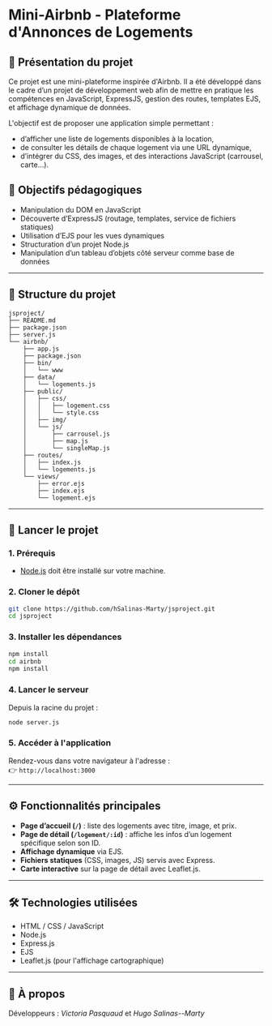 # Mini-Airbnb - Plateforme d'Annonces de Logements

## 🏡 Présentation du projet

Ce projet est une mini-plateforme inspirée d'Airbnb. Il a été développé dans le cadre d’un projet de développement web afin de mettre en pratique les compétences en JavaScript, ExpressJS, gestion des routes, templates EJS, et affichage dynamique de données.

L'objectif est de proposer une application simple permettant :
- d’afficher une liste de logements disponibles à la location,
- de consulter les détails de chaque logement via une URL dynamique,
- d’intégrer du CSS, des images, et des interactions JavaScript (carrousel, carte...).

## 🎯 Objectifs pédagogiques

- Manipulation du DOM en JavaScript
- Découverte d’ExpressJS (routage, templates, service de fichiers statiques)
- Utilisation d’EJS pour les vues dynamiques
- Structuration d’un projet Node.js
- Manipulation d’un tableau d’objets côté serveur comme base de données

---

## 📁 Structure du projet

```plaintext
jsproject/
├── README.md
├── package.json
├── server.js
└── airbnb/
    ├── app.js
    ├── package.json
    ├── bin/
    │   └── www
    ├── data/
    │   └── logements.js
    ├── public/
    │   ├── css/
    │   │   ├── logement.css
    │   │   └── style.css
    │   ├── img/
    │   └── js/
    │       ├── carrousel.js
    │       ├── map.js
    │       └── singleMap.js
    ├── routes/
    │   ├── index.js
    │   └── logements.js
    └── views/
        ├── error.ejs
        ├── index.ejs
        └── logement.ejs
```

---

## 🚀 Lancer le projet

### 1. Prérequis

- [Node.js](https://nodejs.org/) doit être installé sur votre machine.

### 2. Cloner le dépôt

```bash
git clone https://github.com/hSalinas-Marty/jsproject.git
cd jsproject
```

### 3. Installer les dépendances

```bash
npm install
cd airbnb
npm install
```

### 4. Lancer le serveur

Depuis la racine du projet :

```bash
node server.js
```

### 5. Accéder à l'application

Rendez-vous dans votre navigateur à l'adresse :  
👉 `http://localhost:3000`

---

## ⚙️ Fonctionnalités principales

- **Page d’accueil (`/`)** : liste des logements avec titre, image, et prix.
- **Page de détail (`/logement/:id`)** : affiche les infos d’un logement spécifique selon son ID.
- **Affichage dynamique** via EJS.
- **Fichiers statiques** (CSS, images, JS) servis avec Express.
- **Carte interactive** sur la page de détail avec Leaflet.js.

---

## 🛠️ Technologies utilisées

- HTML / CSS / JavaScript
- Node.js
- Express.js
- EJS
- Leaflet.js (pour l'affichage cartographique)

---

## 📌 À propos
  
Développeurs : *Victoria Pasquaud* et *Hugo Salinas--Marty*